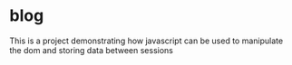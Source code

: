 # blog
This is a project demonstrating how javascript can be used to manipulate the dom and storing data between sessions
